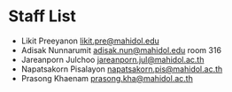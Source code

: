 # Staff List

* Likit Preeyanon likit.pre@mahidol.edu
* Adisak Nunnarumit adisak.nun@mahidol.edu room 316
* Jareanporn Julchoo jareanporn.jul@mahidol.ac.th
* Napatsakorn Pisalayon napatsakorn.pis@mahidol.ac.th
* Prasong Khaenam prasong.kha@mahidol.ac.th